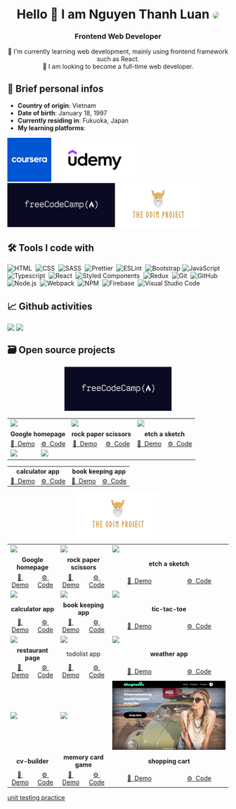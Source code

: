 <h1 align="center">Hello 👋 I am Nguyen Thanh Luan <img src="https://avatars.githubusercontent.com/u/76740922?s=400&u=7221ef665df4b67240c918555cce0a15a59cabaf&v=4" style="border-radius: 50px;" height=50/></h1>

<h3 align="center">Frontend Web Developer</h3>
<div align="center">🌱 I'm currently learning web development, mainly using frontend framework such as React.</div>
<div align="center">🌱 I am looking to become a full-time web developer.</div>

## 💼 Brief personal infos
- **Country of origin**: Vietnam
- **Date of birth**: January 18, 1997 
- **Currently residing in**: Fukuoka, Japan 
- **My learning platforms**:

<a href="https://www.coursera.org/"><img src="https://github.com/thanh-luan-nguyen/thanh-luan-nguyen/blob/main/pictures/coursera.png" height=100/></a>
<a href="https://www.udemy.com/"><img src="https://github.com/thanh-luan-nguyen/thanh-luan-nguyen/blob/main/pictures/udemy.png" height=100/></a>
<a href="https://www.freecodecamp.org/learn/"><img src="https://github.com/thanh-luan-nguyen/thanh-luan-nguyen/blob/main/pictures/freeCodeCamp.png" height=100/></a>
<a href="https://www.theodinproject.com/dashboard"><img src="https://github.com/thanh-luan-nguyen/thanh-luan-nguyen/blob/main/pictures/theOdinProject.png" height=100/></a>

## 🛠️ Tools I code with
![HTML](https://img.shields.io/badge/-HTML5-05122A?style=flat&logo=html5)&nbsp;
![CSS](https://img.shields.io/badge/-CSS3-05122A?style=flat&logo=css3&logoColor=1572B6)&nbsp;
![SASS](https://img.shields.io/badge/-SASS-05122A?style=flat&logo=sass&logoColor=1572B6)&nbsp;
![Prettier](https://img.shields.io/badge/-Prettier-05122A?style=flat&logo=prettier&logoColor=1572B6)&nbsp;
![ESLint](https://img.shields.io/badge/-ESLint-05122A?style=flat&logo=eslint&logoColor=1572B6)&nbsp;
![Bootstrap](https://img.shields.io/badge/-Bootstrap-05122A?style=flat&logo=bootstrap&logoColor=563D7C)
![JavaScript](https://img.shields.io/badge/-JavaScript-05122A?style=flat&logo=javascript)&nbsp;
![Typescript](https://img.shields.io/badge/-Typescript-05122A?style=flat&logo=typescript)&nbsp;
![React](https://img.shields.io/badge/-React-05122A?style=flat&logo=react)&nbsp;
![Styled Components](https://img.shields.io/badge/-Styled%20Components-05122A?style=flat&logo=styled-components)&nbsp;
![Redux](https://img.shields.io/badge/-Redux-05122A?style=flat&logo=redux)&nbsp;
![Git](https://img.shields.io/badge/-Git-05122A?style=flat&logo=git)&nbsp;
![GitHub](https://img.shields.io/badge/-GitHub-05122A?style=flat&logo=github)&nbsp;
![Node.js](https://img.shields.io/badge/-Node.js-05122A?style=flat&logo=node.js)&nbsp; <!-- ![MongoDB](https://img.shields.io/badge/-MongoDB-05122A?style=flat&logo=mongodb)&nbsp; -->
![Webpack](https://img.shields.io/badge/-Webpack-05122A?style=flat&logo=webpack)&nbsp;
![NPM](https://img.shields.io/badge/-NPM-05122A?style=flat&logo=npm)&nbsp;
![Firebase](https://img.shields.io/badge/-Firebase-05122A?style=flat&logo=firebase)&nbsp;
![Visual Studio Code](https://img.shields.io/badge/-Visual%20Studio%20Code-05122A?style=flat&logo=visual-studio-code&logoColor=007ACC)&nbsp;

## 📈 Github activities
<p>
  <img align="center" src="https://github-readme-stats.vercel.app/api/top-langs/?username=thanh-luan-nguyen&layout=compact)" />
  <img align="center" src="https://github-readme-stats.vercel.app/api?username=thanh-luan-nguyen&show_icons=true&theme=tokyonight" />
</p>
  
## 🗃️ Open source projects
<p align="center">
  <a href="https://www.freecodecamp.org/learn/"><img src="https://github.com/thanh-luan-nguyen/thanh-luan-nguyen/blob/main/pictures/freeCodeCamp.png" height=100/></a>
</p>
<table align="center">
   <tr>
     <td colspan=4><img src="https://github.com/thanh-luan-nguyen/thanh-luan-nguyen/blob/main/project_preview_gifs/Google%20Homepage.gif"/></td>
     <td colspan=4><img src="https://github.com/thanh-luan-nguyen/thanh-luan-nguyen/blob/main/project_preview_gifs/Rock%20Paper%20Scissors.gif"/></td>
     <td colspan=4><img src="https://github.com/thanh-luan-nguyen/thanh-luan-nguyen/blob/main/project_preview_gifs/etch-a-sketch.gif"/></td>
   </tr>
   <tr>
     <td colspan=4 align="center"><b>Google homepage</b></td>
     <td colspan=4 align="center"><b>rock paper scissors</b></td>
     <td colspan=4 align="center"><b>etch a sketch</b></td>
   </tr>
   <tr>
     <td colspan=2 align="center"><a href="https://thanh-luan-nguyen.github.io/google-homepage">🧱&nbsp Demo</a></td>
     <td colspan=2 align="center"><a href="https://github.com/thanh-luan-nguyen/google-homepage">⚙️&nbsp Code</a></td>
     <td colspan=2 align="center"><a href="https://thanh-luan-nguyen.github.io/rock-paper-scissors">🧱&nbsp Demo</a></td>
     <td colspan=2 align="center"><a href="https://github.com/thanh-luan-nguyen/rock-paper-scissors">⚙️&nbsp Code</a></td>
     <td colspan=2 align="center"><a href="https://thanh-luan-nguyen.github.io/etch-a-sketch">🧱&nbsp Demo</a></td>
     <td colspan=2 align="center"><a href="https://github.com/thanh-luan-nguyen/etch-a-sketch">⚙️&nbsp Code</a></td>
  </tr>
  <tr>
     <td colspan=2><img src="https://github.com/thanh-luan-nguyen/thanh-luan-nguyen/blob/main/project_preview_gifs/Calculator.gif"/></td>
     <td colspan=2><img src="https://github.com/thanh-luan-nguyen/thanh-luan-nguyen/blob/main/project_preview_gifs/Library.gif"/></td>
  </tr>
</table>
<table align="center">
   <tr>
     <td colspan=2 align="center"><b>calculator app</b></td>
     <td colspan=2 align="center"><b>book keeping app</b></td>
   </tr>
   <tr>
     <td colspan=1 align="center"><a href="https://thanh-luan-nguyen.github.io/calculator-app">🧱&nbsp Demo</a></td>
     <td colspan=1 align="center"><a href="https://github.com/thanh-luan-nguyen/calculator-app">⚙️&nbsp Code</a></td>
     <td colspan=1 align="center"><a href="https://thanh-luan-nguyen.github.io/book-keeping-app">🧱&nbsp Demo</a></td>
     <td colspan=1 align="center"><a href="https://github.com/thanh-luan-nguyen/book-keeping-app">⚙️&nbsp Code</a></td>
  </tr>
</table>


<p align="center">
  <a href="https://www.theodinproject.com/dashboard"><img src="https://github.com/thanh-luan-nguyen/thanh-luan-nguyen/blob/main/pictures/theOdinProject.png" height=100/></a>
</p>
<table align="center">
   <tr>
     <td colspan=2><img src="https://github.com/thanh-luan-nguyen/thanh-luan-nguyen/blob/main/project_preview_gifs/Google%20Homepage.gif"/></td>
     <td colspan=2><img src="https://github.com/thanh-luan-nguyen/thanh-luan-nguyen/blob/main/project_preview_gifs/Rock%20Paper%20Scissors.gif"/></td>
     <td colspan=2><img src="https://github.com/thanh-luan-nguyen/thanh-luan-nguyen/blob/main/project_preview_gifs/etch-a-sketch.gif"/></td>
   </tr>
   <tr>
     <td colspan=2 align="center"><b>Google homepage</b></td>
     <td colspan=2 align="center"><b>rock paper scissors</b></td>
     <td colspan=2 align="center"><b>etch a sketch</b></td>
   </tr>
   <tr>
     <td align="center"><a href="https://thanh-luan-nguyen.github.io/google-homepage">🧱&nbsp Demo</a></td>
     <td align="center"><a href="https://github.com/thanh-luan-nguyen/google-homepage">⚙️&nbsp Code</a></td>
     <td align="center"><a href="https://thanh-luan-nguyen.github.io/rock-paper-scissors">🧱&nbsp Demo</a></td>
     <td align="center"><a href="https://github.com/thanh-luan-nguyen/rock-paper-scissors">⚙️&nbsp Code</a></td>
     <td align="center"><a href="https://thanh-luan-nguyen.github.io/etch-a-sketch">🧱&nbsp Demo</a></td>
     <td align="center"><a href="https://github.com/thanh-luan-nguyen/etch-a-sketch">⚙️&nbsp Code</a></td>
  </tr>
  <tr>
     <td colspan=2><img src="https://github.com/thanh-luan-nguyen/thanh-luan-nguyen/blob/main/project_preview_gifs/Calculator.gif"/></td>
     <td colspan=2><img src="https://github.com/thanh-luan-nguyen/thanh-luan-nguyen/blob/main/project_preview_gifs/Library.gif"/></td>
     <td colspan=2><img src="https://github.com/thanh-luan-nguyen/thanh-luan-nguyen/blob/main/project_preview_gifs/TicTacToe.gif"/></td>
   </tr>
   <tr>
     <td colspan=2 align="center"><b>calculator app</b></td>
     <td colspan=2 align="center"><b>book keeping app</b></td>
     <td colspan=2 align="center"><b>tic-tac-toe</b></td>
   </tr>
   <tr>
     <td align="center"><a href="https://thanh-luan-nguyen.github.io/calculator-app">🧱&nbsp Demo</a></td>
     <td align="center"><a href="https://github.com/thanh-luan-nguyen/calculator-app">⚙️&nbsp Code</a></td>
     <td align="center"><a href="https://thanh-luan-nguyen.github.io/book-keeping-app">🧱&nbsp Demo</a></td>
     <td align="center"><a href="https://github.com/thanh-luan-nguyen/book-keeping-app">⚙️&nbsp Code</a></td>
     <td align="center"><a href="https://thanh-luan-nguyen.github.io/tic-tac-toe">🧱&nbsp Demo</a></td>
     <td align="center"><a href="https://github.com/thanh-luan-nguyen/tic-tac-toe">⚙️&nbsp Code</a></td>
  </tr>
  <tr>
     <td colspan=2><img src="https://github.com/thanh-luan-nguyen/thanh-luan-nguyen/blob/main/project_preview_gifs/Mellandi%20Caravan.gif"/></td>
     <td colspan=2><img src="https://github.com/thanh-luan-nguyen/thanh-luan-nguyen/blob/main/project_preview_gifs/Todo%20List.gif"/></td>
     <td colspan=2><img src="https://github.com/thanh-luan-nguyen/thanh-luan-nguyen/blob/main/project_preview_gifs/Weather%20App.gif"/></td>
   </tr>
   <tr>
     <td colspan=2 align="center"><b>restaurant page</b></td>
     <td colspan=2 align="center">todolist app<b></b></td>
     <td colspan=2 align="center"><b>weather app</b></td>
   </tr>
   <tr>
     <td align="center"><a href="https://thanh-luan-nguyen.github.io/restaurant-page">🧱&nbsp Demo</a></td>
     <td align="center"><a href="https://github.com/thanh-luan-nguyen/restaurant-page">⚙️&nbsp Code</a></td>
     <td align="center"><a href="https://thanh-luan-nguyen.github.io/to-do-list">🧱&nbsp Demo</a></td>
     <td align="center"><a href="https://github.com/thanh-luan-nguyen/to-do-list">⚙️&nbsp Code</a></td>
     <td align="center"><a href="https://thanh-luan-nguyen.github.io/weather-app">🧱&nbsp Demo</a></td>
     <td align="center"><a href="https://github.com/thanh-luan-nguyen/weather-app">⚙️&nbsp Code</a></td>
  </tr>
  <tr>
     <td colspan=2><img src="https://github.com/thanh-luan-nguyen/thanh-luan-nguyen/blob/main/project_preview_gifs/CV%20Builder.gif"/></td>
     <td colspan=2><img src="https://github.com/thanh-luan-nguyen/thanh-luan-nguyen/blob/main/project_preview_gifs/Memory%20Card.gif"/></td>
     <td colspan=2><img src="https://github.com/thanh-luan-nguyen/thanh-luan-nguyen/blob/main/project_preview_gifs/Shopping%20Cart.gif"/></td>
   </tr>
   <tr>
     <td colspan=2 align="center"><b>cv-builder</b></td>
     <td colspan=2 align="center"><b>memory card game</b></td>
     <td colspan=2 align="center"><b>shopping cart</b></td>
   </tr>
   <tr>
     <td align="center"><a href="https://thanh-luan-nguyen.github.io/cv-builder">🧱&nbsp Demo</a></td>
     <td align="center"><a href="https://github.com/thanh-luan-nguyen/cv-builder">⚙️&nbsp Code</a></td>
     <td align="center"><a href="https://thanh-luan-nguyen.github.io/memory-card-game">🧱&nbsp Demo</a></td>
     <td align="center"><a href="https://github.com/thanh-luan-nguyen/memory-card-game">⚙️&nbsp Code</a></td>
     <td align="center"><a href="https://thanh-luan-nguyen.github.io/shopping-cart">🧱&nbsp Demo</a></td>
     <td align="center"><a href="https://github.com/thanh-luan-nguyen/shopping-cart">⚙️&nbsp Code</a></td>
  </tr>
</table>

<a href="https://github.com/thanh-luan-nguyen/testing-practice">unit testing practice</a>

<!-- ### Other Projects
| **Project Name** |  **Live Demo** | **Code** | **Preview** | 
- **a responsive website** [demo](https://nguyen-thanh-luan-github.github.io/a-responsive-website-github.io/) [code](https://github.com/NGUYEN-THANH-LUAN-github/a-responsive-website-github.io)
- **survey form** [demo](https://nguyen-thanh-luan-github.github.io/survey-form.github.io/) [code](https://github.com/NGUYEN-THANH-LUAN-github/survey-form.github.io)
- **tribute page** [demo](https://nguyen-thanh-luan-github.github.io/tribute-page.github.io/) [code](https://github.com/NGUYEN-THANH-LUAN-github/tribute-page.github.io)
- **technical documentation page** [demo](https://nguyen-thanh-luan-github.github.io/technical-documentation-page.github.io/) [code](https://github.com/NGUYEN-THANH-LUAN-github/technical-documentation-page.github.io)
- **product landing page** [demo](https://nguyen-thanh-luan-github.github.io/product-landing-page.github.io/) [code](https://github.com/NGUYEN-THANH-LUAN-github/product-landing-page.github.io) -->

<!-- <a href="https://www.coursera.org/"><img src="https://github.com/thanh-luan-nguyen/thanh-luan-nguyen/blob/main/pictures/coursera.png" height=100/></a>

My [certificate of completion](https://github.com/thanh-luan-nguyen/html-css-javascript-for-web-developers/) 👈 -->
